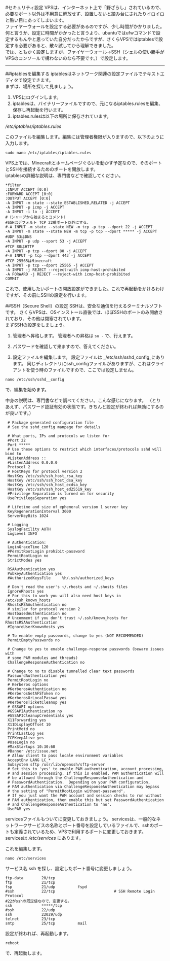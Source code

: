#セキュリティ設定
 VPSは、インターネット上で「野ざらし」されているので、必要なポート以外は不用意に解放せず、設置しないと踏み台にされたりイロイロと酷い目にあってしまいます。  
 ファイヤーウォールを設定する必要があるのですが、少し時間がかかりました。  
 何と言うか、設定に時間がかかったと言うより、ubuntuではufwコマンドで設定するもんやと思っていた自分だったからですが、さくらVPSではiptablesで設定する必要があると、散々試してから理解できました。  
 では、ともかく設定しますが、ファイヤーウォール→SSH（シェルの使い勝手がVPSのコンソールで構わないのなら不要です。）で設定します。  

---
##iptablesを編集する
 iptablesはネットワーク関連の設定ファイルでテキストエディタで設定できます。  
 まずは、場所を探して見ましょう。

1. VPSにログインします。
1. iptablesは、バイナリーファイルですので、元になるiptables.rulesを編集、保存し再起動を行います。
1. iptables.rulesは以下の場所に保存されています。

_/etc/iptables/iptables.rules_  

このファイルを編集します。編集には管理者権限が入りますので、以下のように入力します。

```
sudo nano /etc/iptables/iptables.rules
```

VPS上では、Minecraftとホームページぐらいを動かす予定なので、そのポートとSSHを接続するためのポートを開放します。  
iptablesの詳細な説明は、専門書などで確認してください。
```
*filter
:INPUT ACCEPT [0:0]
:FORWARD ACCEPT [0:0]
:OUTPUT ACCEPT [0:0]
-A INPUT -m state --state ESTABLISHED,RELATED -j ACCEPT
-A INPUT -p icmp -j ACCEPT
-A INPUT -i lo -j ACCEPT
#（シャープから始まるとコメント）
#SSHはデフォルト TCP 22番ポート以外にする。
#-A INPUT -m state --state NEW -m tcp -p tcp --dport 22 -j ACCEPT
-A INPUT -m state --state NEW -m tcp -p tcp --dport ***** -j ACCEPT
#UDP 53はDNS
-A INPUT -p udp --sport 53 -j ACCEPT
#TCP 80はHTTP
-A INPUT -p tcp --dport 80 -j ACCEPT
#-A INPUT -p tcp --dport 443 -j ACCEPT
#TCP 25565はMinecraft
-A INPUT -p tcp --dport 25565 -j ACCEPT
-A INPUT -j REJECT --reject-with icmp-host-prohibited
-A FORWARD -j REJECT --reject-with icmp-host-prohibited
COMMIT
```

これで、使用したいポートの開放設定ができました。これで再起動をかけるわけですが、その前にSSHの設定を行います。

##SSH（Secure Shell）の設定
 SSHは、安全な通信を行えるターミナルソフトです。
 さくらVPSは、OSインストール直後では、ほぼSSHのポートのみ開放されており、その他は閉塞されています。  
 まずSSHの設定をしましょう。

1. 管理者へ昇格します。  管理者への昇格は
```su -```
で、行えます。

1. パスワードを確認して来ますので、答えてください。
1. 設定ファイルを編集します。  設定ファイルは _/etc/ssh/sshd_config_にあります。  同じディレクトリにssh_configファイルがありますが、これはクライアントを使う時のファイルですので、ここでは設定しません。

```
nano /etc/ssh/sshd__config
```

で、編集を始めます。

中身の説明は、専門書などで調べてください。こんな感じになります。  （とりあえず、パスワード認証有効の状態です。きちんと設定が終われば無効にするのが良いです。）

```
 # Package generated configuration file
 # See the sshd_config manpage for details

 # What ports, IPs and protocols we listen for
 #Port 22
 Port *****
 # Use these options to restrict which interfaces/protocols sshd will bind to
 #ListenAddress ::
 #ListenAddress 0.0.0.0
 Protocol 2
 # HostKeys for protocol version 2
 HostKey /etc/ssh/ssh_host_rsa_key
 HostKey /etc/ssh/ssh_host_dsa_key
 HostKey /etc/ssh/ssh_host_ecdsa_key
 HostKey /etc/ssh/ssh_host_ed25519_key
 #Privilege Separation is turned on for security
 UsePrivilegeSeparation yes

 # Lifetime and size of ephemeral version 1 server key
 KeyRegenerationInterval 3600
 ServerKeyBits 1024

 # Logging
 SyslogFacility AUTH
 LogLevel INFO

 # Authentication:
 LoginGraceTime 120
 #PermitRootLogin prohibit-password
 PermitRootLogin no
 StrictModes yes

 RSAAuthentication yes
 PubkeyAuthentication yes
 #AuthorizedKeysFile     %h/.ssh/authorized_keys

 # Don't read the user's ~/.rhosts and ~/.shosts files
 IgnoreRhosts yes
 # For this to work you will also need host keys in /etc/ssh_known_hosts
 RhostsRSAAuthentication no
 # similar for protocol version 2
 HostbasedAuthentication no
 # Uncomment if you don't trust ~/.ssh/known_hosts for RhostsRSAAuthentication
 #IgnoreUserKnownHosts yes

 # To enable empty passwords, change to yes (NOT RECOMMENDED)
 PermitEmptyPasswords no

 # Change to yes to enable challenge-response passwords (beware issues with
 # some PAM modules and threads)
 ChallengeResponseAuthentication no

 # Change to no to disable tunnelled clear text passwords
 PasswordAuthentication yes
 PermitRootLogin no
 # Kerberos options
 #KerberosAuthentication no
 #KerberosGetAFSToken no
 #KerberosOrLocalPasswd yes
 #KerberosTicketCleanup yes
 # GSSAPI options
 #GSSAPIAuthentication no
 #GSSAPICleanupCredentials yes
 X11Forwarding yes
 X11DisplayOffset 10
 PrintMotd no
 PrintLastLog yes
 TCPKeepAlive yes
 #UseLogin no
 #MaxStartups 10:30:60
 #Banner /etc/issue.net
 # Allow client to pass locale environment variables
 AcceptEnv LANG LC_*
 Subsystem sftp /usr/lib/openssh/sftp-server
 # Set this to 'yes' to enable PAM authentication, account processing,
 # and session processing. If this is enabled, PAM authentication will
 # be allowed through the ChallengeResponseAuthentication and
 # PasswordAuthentication.  Depending on your PAM configuration,
 # PAM authentication via ChallengeResponseAuthentication may bypass
 # the setting of "PermitRootLogin without-password".
 # If you just want the PAM account and session checks to run without
 # PAM authentication, then enable this but set PasswordAuthentication
 # and ChallengeResponseAuthentication to 'no'.
 UsePAM yes
```

servicesファイルもついてに変更しておきましょう。
servicesは、一般的なネットワークサービスの名称とポート番号を設定しているファイルで、sshのポートも定義されているため、VPSで利用するポートに変更しておきます。  servicesは _/etc/services_ にあります。

これを編集します。
```
nano /etc/services
```

サービス名 ssh を探し、設定したポート番号に変更しましょう。
```
ftp-data        20/tcp
ftp             21/tcp
fsp             21/udp          fspd
#ssh            22/tcp                          # SSH Remote Login Protocol
#22がsshの既定値なので、変更する。
ssh             *****/tcp
#ssh            22/udp
ssh             22029/udp
telnet          23/tcp
smtp            25/tcp          mail
```
設定が終われば、再起動します。

```
reboot
```
で、再起動します。
